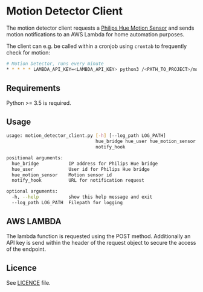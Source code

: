 # Motion Detector Client

The motion detector client requests a [Philips Hue Motion Sensor](https://www2.meethue.com/en-us/p/hue-motion-sensor/046677473389) and sends motion notifications to an AWS Lambda for home automation purposes.

The client can e.g. be called within a cronjob using `crontab` to frequently check for motion:

```bash
# Motion Detector, runs every minute
* * * * * LAMBDA_API_KEY=<LAMBDA_API_KEY> python3 /<PATH_TO_PROJECT>/motion-detector-client/motion_detector_client.py <HUE_BRIDGE_IP> <HUE_USER_ID> <HUE_MOTION_SENSOR_ID> <AWS_LAMBDA_NOTIFICATION_WEBHOOK_URL>
```

## Requirements

Python >= 3.5 is required.

## Usage

```bash
usage: motion_detector_client.py [-h] [--log_path LOG_PATH]
                                 hue_bridge hue_user hue_motion_sensor
                                 notify_hook

positional arguments:
  hue_bridge           IP address for Philips Hue bridge
  hue_user             User id for Philips Hue bridge
  hue_motion_sensor    Motion sensor id
  notify_hook          URL for notification request

optional arguments:
  -h, --help           show this help message and exit
  --log_path LOG_PATH  Filepath for logging
```

## AWS LAMBDA

The lambda function is requested using the POST method. Additionally an API key is send within the header of the request object to secure the access of the endpoint.

## Licence

See [LICENCE](./LICENCE) file.